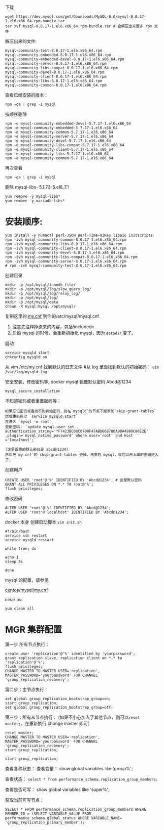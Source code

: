 下载

```
wget https://dev.mysql.com/get/Downloads/MySQL-8.0/mysql-8.0.17-1.el6.x86_64.rpm-bundle.tar
tar xvf mysql-8.0.17-1.el6.x86_64.rpm-bundle.tar # 会解压出来很多 rpm 文件
```

解压出来的文件:

```
mysql-community-test-8.0.17-1.el6.x86_64.rpm
mysql-community-embedded-8.0.17-1.el6.x86_64.rpm
mysql-community-embedded-devel-8.0.17-1.el6.x86_64.rpm
mysql-community-server-8.0.17-1.el6.x86_64.rpm
mysql-community-libs-compat-8.0.17-1.el6.x86_64.rpm
mysql-community-devel-8.0.17-1.el6.x86_64.rpm
mysql-community-client-8.0.17-1.el6.x86_64.rpm
mysql-community-libs-8.0.17-1.el6.x86_64.rpm
mysql-community-common-8.0.17-1.el6.x86_64.rpm
```

查看已经安装的版本：

`rpm -qa | grep -i mysql`

按顺序删除

```
rpm -e mysql-community-embedded-devel-5.7.17-1.el6.x86_64
rpm -e mysql-community-embedded-5.7.17-1.el6.x86_64
rpm -e mysql-community-common-5.7.17-1.el6.x86_64
rpm -e mysql-community-server-5.7.17-1.el6.x86_64
rpm -e mysql-community-devel-5.7.17-1.el6.x86_64
rpm -e mysql-community-libs-compat-5.7.17-1.el6.x86_64
rpm -e mysql-community-client-5.7.17-1.el6.x86_64
rpm -e mysql-community-libs-5.7.17-1.el6.x86_64
rpm -e mysql-community-common-5.7.17-1.el6.x86_64
```

再次查看

`rpm -qa | grep -i mysql`

删除 mysql-libs- 5.1.73-5.el6_7.1

```
yum remove -y mysql-libs*
yum remove -y mariadb-libs*
```

# 安装顺序:

```
yum install -y numactl perl-JSON perl-Time-HiRes libaio initscripts
rpm -ivh mysql-community-common-8.0.17-1.el6.x86_64.rpm
rpm -ivh mysql-community-libs-8.0.17-1.el6.x86_64.rpm
rpm -ivh mysql-community-client-8.0.17-1.el6.x86_64.rpm
rpm -ivh mysql-community-devel-8.0.17-1.el6.x86_64.rpm
rpm -ivh mysql-community-libs-compat-8.0.17-1.el6.x86_64.rpm
rpm -ivh mysql-community-server-8.0.17-1.el6.x86_64.rpm
# rpm -ivh mysql-community-test-8.0.17-1.el6.x86_64.rpm
```

创建目录

```
mkdir -p /opt/mysql/innodb_file/
mkdir -p /opt/mysql/log/slow_query_log/
mkdir -p /opt/mysql/log/relay_log/
mkdir -p /opt/mysql/log/
mkdir -p /opt/mysql/data
chown -R mysql:mysql /opt/mysql/
```

复制这里的 [my.cnf](my.cnf) 到你的/etc/mysql/mysql.cnf.

1. 注意先注释掉原来的内容，包括!includedir
2. 启动 mysql 的时候，会重新初始化 mysql，因为 `datadir` 变了。

启动

```
service mysqld start
chkconfig mysqld on
```

从 vim /etc/my.cnf 找到默认的日志文件 #从 log 里面找到默认的初始密码：
`vim /var/log/mysqld.log`

安全安装，修改密码等, docker mysql 镜像默认密码 Abcd@1234

`mysql_secure_installation`

不知道密码或者重置密码等：

```
如果忘记密码或者找不到初始密码，则在`mysqld`的节点下面添加`skip-grant-tables`
然后重新启动 `service mysqld start`
在进入 `mysql -u root`
更新密码： `update mysql.user set authentication_string='*F7423DC08C0709F47ABD66B780A90A4989C80E2E' ,plugin='mysql_native_password' where user='root' and Host ='localhost';`

(这里设置的默认密码是 abcd@1234)
然后把`my.cnf`的 skip-grant-tables 去掉，再重启 mysql，就可以用上面的密码进入了.
```

创建用户

```
CREATE USER 'root'@'%' IDENTIFIED BY 'Abcd@1234'; # 这是默认密码
GRANT ALL PRIVILEGES ON *.* TO root@'%';
flush privileges;
```

修改密码

```
ALTER USER 'root'@'%' IDENTIFIED BY 'Abcd@1234';
ALTER USER 'root'@'localhost' IDENTIFIED BY 'Abcd@1234';
```

docker 本身 创建启动脚本
`vim init.sh`

```
#!/bin/bash
service ssh restart
service mysqld restart

while true; do

echo 1
sleep 5s

done
```

mysql 的配置，请参见

[centos/mysql/my.cnf](../../centos/mysql/my.cnf)

clear os:

`yum clean all`

# MGR 集群配置

第一步 所有节点执行：

```
create user 'replication'@'%' identified by 'yourpassword';
grant replication slave, replication client on *.* to 'replication'@'%';
flush privileges;
CHANGE MASTER TO MASTER_USER='replication', MASTER_PASSWORD='yourpassword' FOR CHANNEL 'group_replication_recovery';

```

第二步：主节点执行：

```
set global group_replication_bootstrap_group=on;
start group_replication;
set global group_replication_bootstrap_group=off;

```

第三步：所有从节点执行：
(如果不小心加入了其他节点，则可以`reset master;`，在重新执行 change master 即可）

```
reset master;
CHANGE MASTER TO MASTER_USER='replication', MASTER_PASSWORD='yourpassword' FOR CHANNEL 'group_replication_recovery';
start group_replication;

```

```
start group_replication;
```

查看各种状态：
查看变量：
show global variables like 'group%';

查看状态：
`select * from performance_schema.replication_group_members;`

查看是否可写：
show global variables like 'super%';

获取当前可写节点：

```
SELECT * FROM performance_schema.replication_group_members WHERE MEMBER_ID = (SELECT VARIABLE_VALUE FROM performance_schema.global_status WHERE VARIABLE_NAME= 'group_replication_primary_member');
```
